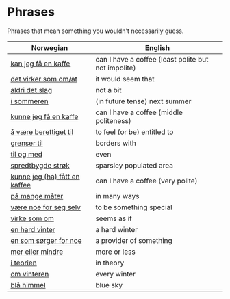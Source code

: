 # Phrases

Phrases that mean something you wouldn't necessarily guess.

| Norwegian | English |
| --- | --- |
| [kan jeg få en kaffe](https://www.ordnett.no/search?language=no&phrase=kan%20jeg%20få%20en%20kaffe) | can I have a coffee (least polite but not impolite) |
| [det virker som om/at](https://www.ordnett.no/search?language=no&phrase=det%20virker%20som%20om/at) | it would seem that |
| [aldri det slag](https://www.ordnett.no/search?language=no&phrase=aldri%20det%20slag) | not a bit |
| [i sommeren](https://www.ordnett.no/search?language=no&phrase=i%20sommeren) | (in future tense) next summer |
| [kunne jeg få en kaffe](https://www.ordnett.no/search?language=no&phrase=kunne%20jeg%20få%20en%20kaffe) | can I have a coffee (middle politeness) |
| [å være berettiget til](https://www.ordnett.no/search?language=no&phrase=å%20være%20berettiget%20til) | to feel (or be) entitled to |
| [grenser til](https://www.ordnett.no/search?language=no&phrase=grenser%20til) | borders with |
| [til og med](https://www.ordnett.no/search?language=no&phrase=til%20og%20med) | even |
| [spredtbygde strøk](https://www.ordnett.no/search?language=no&phrase=spredtbygde%20strøk) | sparsley populated area |
| [kunne jeg (ha) fått en kaffee](https://www.ordnett.no/search?language=no&phrase=kunne%20jeg%20(ha)%20fått%20en%20kaffee) | can I have a coffee (very polite) |
| [på mange måter](https://www.ordnett.no/search?language=no&phrase=på%20mange%20måter) | in many ways |
| [være noe for seg selv](https://www.ordnett.no/search?language=no&phrase=være%20noe%20for%20seg%20selv) | to be something special |
| [virke som om](https://www.ordnett.no/search?language=no&phrase=virke%20som%20om) | seems as if |
| [en hard vinter](https://www.ordnett.no/search?language=no&phrase=en%20hard%20vinter) | a hard winter |
| [en som sørger for noe](https://www.ordnett.no/search?language=no&phrase=en%20som%20sørger%20for%20noe) | a provider of something |
| [mer eller mindre](https://www.ordnett.no/search?language=no&phrase=mer%20eller%20mindre) | more or less |
| [i teorien](https://www.ordnett.no/search?language=no&phrase=i%20teorien) | in theory |
| [om vinteren](https://www.ordnett.no/search?language=no&phrase=om%20vinteren) | every winter |
| [blå himmel](https://www.ordnett.no/search?language=no&phrase=blå%20himmel) | blue sky |

